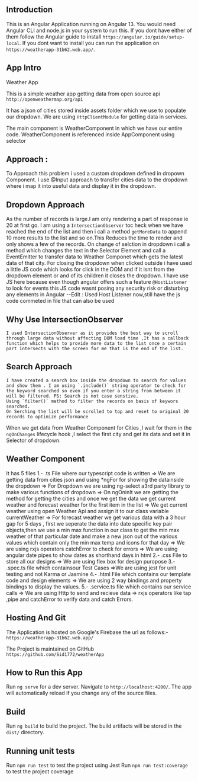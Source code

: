 
## Introduction 
 This is an Angular Application running on Angular 13.
 You would need Angular CLI and node.js in your system to run this.
 If you dont have either of them follow the Angular guide to install
 `https://angular.io/guide/setup-local`.
If you dont want to install you can run the application on
    `https://weatherapp-31b62.web.app/`.

## App Intro
Weather App

This is a simple weather app getting data from open source api `http://openweathermap.org/api`

It has a json of cities stored inside assets folder which we use to populate our dropdown.
We are using `HttpClientModule` for getting data in services.

The main component is WeatherComponent in which we have our entire code.
WeatherComponent is referenced inside AppComponent using selector <app-weather></app-weather>
## Approach :
 To Approach this problem i used a custom dropdown defined in dropown Component.
 I use @Input approach to transfer cities data to the dropdown where i map it into useful data and display it in the dropdown.
 ## Dropdown Approach
 As the number of records is large.I am only rendering a part of response ie 20 at first go.
 I am using a `IntersectionObserver` toc heck when we have reached the end of the list and then i call a method `getMoreData` to append 10 more results to the list and so on.This Reduces the time to render and only shows a few of the records.
 On change of selction in dropdown i call a method which changes the text in the Selector Element and call a EventEmitter to transfer data to Weather Componet which gets the latest data of that city.
 For closing the dropdown when clicked outside i have used a little JS code which looks for click in the DOM and if it isnt from the dropdown element or and of its children it closes the dropdown. I have use JS here because even though angular offers such a feature `@HostListener` to look for events this JS code wasnt posing any security risk or disturbing any elements in Angular --Edit : Used Host Listener now,still have the js code commeted in file that can also be used
   ## Why Use IntersectionObserver
    I used IntersectionObserver as it provides the best way to scroll through large data without affecting DOM load time ,It has a callback function which helps to provide more data to the list once a certain part intersects with the screen for me that is the end of the list.
   ## Search Approach
    I have created a search box inside the dropdown to search for values and show them . I am using `.include()` string operator to check for the keyword searched so even if you enter a string from between it will be filtered. PS: Search is not case senstive.
    Using `filter()` method to filter the records on basis of keywors searched.
    On Serching the list will be scrolled to top and reset to original 20 records to optimize performance
When we  get data from Weather Component for Cities ,I wait for them in the `ngOnChanges` lifecycle hook  ,I select the first city and get its data and set it in Selector of dropdown.
## Weather Component

It has 5 files
1.- .ts File where our typescript code is written
=> We are getting data from cities json and using \*ngFor for showing the datainside the dropdown
=> For Dropdown we are using ng-select a3rd party library to make various functions of dropdown
=> On ngOninIt we are getting the method for getting the cities and once we get the data we get current weather and forecast weather for the first item in the list
=> We get current weather using open Weather Api and assign it to our class variable currentWeather
=> For forecast weather we get various data with a 3 hour gap for 5 days , first we seperate the data into date specific key pair objects,then we use a min max function in our class to get the min max weather of that particular date and make a new json out of the various values which contain only the min max temp and icons for that day
=> We are using rxjs operators catchError to check for errors
=> We are using angular date pipes to show dates as shorthand days in html
2.- .css File to store all our designs
=> We are using flex box for design puropose
3.- .spec.ts file which containsour Test Cases
=>We are using jest for unit testing and not Karma or Jasmine
4.- .html File which contains our template code and design elements
=> We are using 2 way bindings and property bindings to display the values.
5.- .service.ts file which contains our service calls
=> We are using Http to send and recieve data
=> rxjs operators like tap ,pipe and catchError to verify data and catch Errors.

## Hosting And Git

The Application is hosted on Google's Firebase the url as follows:-
`https://weatherapp-31b62.web.app/`

The Project is maintained on GitHub
`https://github.com/Sid1772/weatherApp`

## How to Run this App

Run `ng serve` for a dev server. Navigate to `http://localhost:4200/`. The app will automatically reload if you change any of the source files.

## Build

Run `ng build` to build the project. The build artifacts will be stored in the `dist/` directory.

## Running unit tests

Run `npm run test` to test the project using Jest
Run `npm run test:coverage` to test the project coverage
